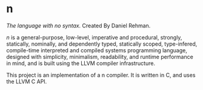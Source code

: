 # n
 _The language with no syntax._
 Created By Daniel Rehman.

_n_ is a general-purpose, low-level, imperative and procedural, strongly, statically, nominally, and dependently typed, statically scoped, type-infered, compile-time interpreted and compiled systems programming language, designed with simplicity, minimalism, readability, and runtime performance in mind, and is built using the LLVM compiler infrastructure.

This project is an implementation of a n compiler. It is written in C, and uses the LLVM C API.
